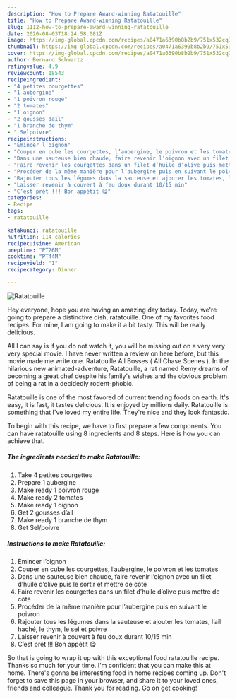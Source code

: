 ```yaml
---
description: "How to Prepare Award-winning Ratatouille"
title: "How to Prepare Award-winning Ratatouille"
slug: 1112-how-to-prepare-award-winning-ratatouille
date: 2020-08-03T18:24:58.081Z
image: https://img-global.cpcdn.com/recipes/a0471a6390b8b2b9/751x532cq70/ratatouille-photo-principale-de-la-recette.jpg
thumbnail: https://img-global.cpcdn.com/recipes/a0471a6390b8b2b9/751x532cq70/ratatouille-photo-principale-de-la-recette.jpg
cover: https://img-global.cpcdn.com/recipes/a0471a6390b8b2b9/751x532cq70/ratatouille-photo-principale-de-la-recette.jpg
author: Bernard Schwartz
ratingvalue: 4.9
reviewcount: 18543
recipeingredient:
- "4 petites courgettes"
- "1 aubergine"
- "1 poivron rouge"
- "2 tomates"
- "1 oignon"
- "2 gousses dail"
- "1 branche de thym"
- " Selpoivre"
recipeinstructions:
- "Émincer l’oignon"
- "Couper en cube les courgettes, l’aubergine, le poivron et les tomates"
- "Dans une sauteuse bien chaude, faire revenir l’oignon avec un filet d’huile d’olive puis le sortir et mettre de côté"
- "Faire revenir les courgettes dans un filet d’huile d’olive puis mettre de côté"
- "Procéder de la même manière pour l’aubergine puis en suivant le poivron"
- "Rajouter tous les légumes dans la sauteuse et ajouter les tomates, l’ail haché, le thym, le sel et poivre"
- "Laisser revenir à couvert à feu doux durant 10/15 min"
- "C’est prêt !!! Bon appétit 😋"
categories:
- Recipe
tags:
- ratatouille

katakunci: ratatouille 
nutrition: 114 calories
recipecuisine: American
preptime: "PT26M"
cooktime: "PT44M"
recipeyield: "1"
recipecategory: Dinner

---
```



![Ratatouille](https://img-global.cpcdn.com/recipes/a0471a6390b8b2b9/751x532cq70/ratatouille-photo-principale-de-la-recette.jpg)

Hey everyone, hope you are having an amazing day today. Today, we're going to prepare a distinctive dish, ratatouille. One of my favorites food recipes. For mine, I am going to make it a bit tasty. This will be really delicious.

All I can say is if you do not watch it, you will be missing out on a very very very special movie. I have never written a review on here before, but this movie made me write one. Ratatouille All Bosses ( All Chase Scenes ). In the hilarious new animated-adventure, Ratatouille, a rat named Remy dreams of becoming a great chef despite his family&#39;s wishes and the obvious problem of being a rat in a decidedly rodent-phobic.

Ratatouille is one of the most favored of current trending foods on earth. It's easy, it is fast, it tastes delicious. It is enjoyed by millions daily. Ratatouille is something that I've loved my entire life. They're nice and they look fantastic.


To begin with this recipe, we have to first prepare a few components. You can have ratatouille using 8 ingredients and 8 steps. Here is how you can achieve that.

<!--inarticleads1-->

##### The ingredients needed to make Ratatouille:

1. Take 4 petites courgettes
1. Prepare 1 aubergine
1. Make ready 1 poivron rouge
1. Make ready 2 tomates
1. Make ready 1 oignon
1. Get 2 gousses d’ail
1. Make ready 1 branche de thym
1. Get  Sel/poivre




<!--inarticleads2-->

##### Instructions to make Ratatouille:

1. Émincer l’oignon
1. Couper en cube les courgettes, l’aubergine, le poivron et les tomates
1. Dans une sauteuse bien chaude, faire revenir l’oignon avec un filet d’huile d’olive puis le sortir et mettre de côté
1. Faire revenir les courgettes dans un filet d’huile d’olive puis mettre de côté
1. Procéder de la même manière pour l’aubergine puis en suivant le poivron
1. Rajouter tous les légumes dans la sauteuse et ajouter les tomates, l’ail haché, le thym, le sel et poivre
1. Laisser revenir à couvert à feu doux durant 10/15 min
1. C’est prêt !!! Bon appétit 😋




So that is going to wrap it up with this exceptional food ratatouille recipe. Thanks so much for your time. I'm confident that you can make this at home. There's gonna be interesting food in home recipes coming up. Don't forget to save this page in your browser, and share it to your loved ones, friends and colleague. Thank you for reading. Go on get cooking!
